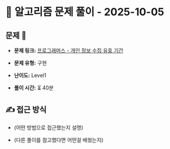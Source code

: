 # 📝 알고리즘 문제 풀이 - 2025-10-05

## 문제 📖

- **문제 링크:** [프로그래머스 - 개인 정보 수집 유효 기간](https://school.programmers.co.kr/learn/courses/30/lessons/150370)

- **문제 유형:** 구현

- **난이도:** Level1

- **풀이 시간:** ⏳ 40분

## ✍ 접근 방식

- (어떤 방법으로 접근했는지 설명)

- (다른 풀이를 참고했다면 어떤걸 배웠는지)
